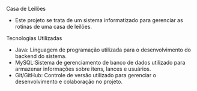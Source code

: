 Casa de Leilões
- Este projeto se trata de um sistema informatizado para gerenciar as rotinas de uma casa de leilões.

Tecnologias Utilizadas
- Java: Linguagem de programação utilizada para o desenvolvimento do backend do sistema.
- MySQL:Sistema de gerenciamento de banco de dados utilizado para armazenar informações sobre itens, lances e usuários.
- Git/GitHub: Controle de versão utilizado para gerenciar o desenvolvimento e colaboração no projeto.